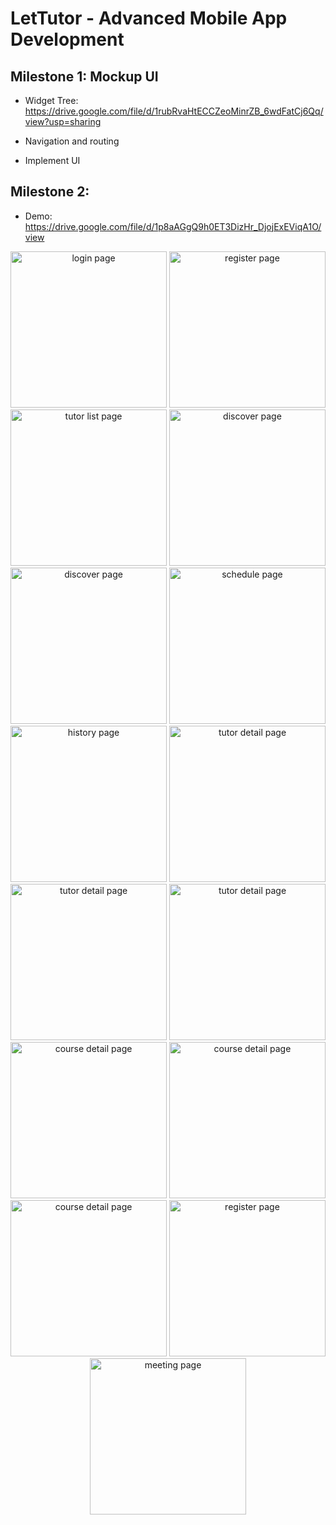 # LetTutor - Advanced Mobile App Development

## Milestone 1: Mockup UI

- Widget Tree: https://drive.google.com/file/d/1rubRvaHtECCZeoMinrZB_6wdFatCj6Qq/view?usp=sharing

- Navigation and routing

- Implement UI

## Milestone 2:

- Demo: https://drive.google.com/file/d/1p8aAGgQ9h0ET3DizHr_DjojExEViqA1O/view

<div float="left" align="center">
  <img src="assets/screenshots/login_page.png" alt="login page" width="250"/>
  <img src="assets/screenshots/register_page.png" alt="register page" width="250"/>
  <img src="assets/screenshots/tutor_list_page.png" alt="tutor list page" width="250"/>
  <img src="assets/screenshots/discover_page.png" alt="discover page" width="250"/>
  <img src="assets/screenshots/discover_page (2).png" alt="discover page" width="250"/>
  <img src="assets/screenshots/schedule_page.png" alt="schedule page" width="250"/>
  <img src="assets/screenshots/history_page.png" alt="history page" width="250"/>
  <img src="assets/screenshots/tutor_detail_page.png" alt="tutor detail page" width="250"/>
  <img src="assets/screenshots/tutor_detail_page (2).png" alt="tutor detail page" width="250"/>
  <img src="assets/screenshots/tutor_detail_page (3).png" alt="tutor detail page" width="250"/>
  <img src="assets/screenshots/course_detail_page (1).png" alt="course detail page" width="250"/>
  <img src="assets/screenshots/course_detail_page.png" alt="course detail page" width="250"/>
  <img src="assets/screenshots/lesson_detail_page (2).png" alt="course detail page" width="250"/>
  <img src="assets/screenshots/lesson_detail_page.png" alt="register page" width="250"/>
  <img src="assets/screenshots/meeting_page.png" alt="meeting page" width="250"/>
<div/>

